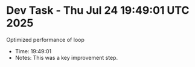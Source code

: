 # Dev Task - Thu Jul 24 19:49:01 UTC 2025
Optimized performance of loop
- Time: 19:49:01
- Notes: This was a key improvement step.
